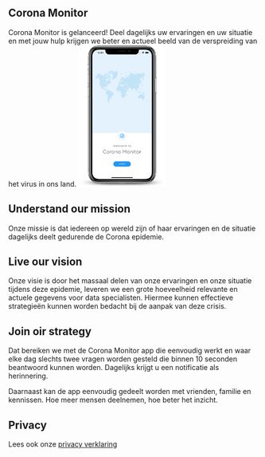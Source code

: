 ## Corona Monitor

Corona Monitor is gelanceerd! Deel dagelijks uw ervaringen en uw situatie en met jouw hulp krijgen we beter en actueel beeld van de verspreiding van het virus in ons land.
<img class="project-name" src="/nl/phone.png" width="175px" />

## Understand our mission

Onze missie is dat iedereen op wereld zijn of haar ervaringen en de situatie dagelijks deelt gedurende de Corona epidemie.

## Live our vision

Onze visie is door het massaal delen van onze ervaringen en onze situatie tijdens deze epidemie, leveren we een grote hoeveelheid relevante en actuele gegevens voor data specialisten. Hiermee kunnen effectieve strategieën kunnen worden bedacht bij de aanpak van deze crisis.

## Join oir strategy

Dat bereiken we met de Corona Monitor app die eenvoudig werkt en waar elke dag slechts twee vragen worden gesteld die binnen 10 seconden beantwoord kunnen worden. Dagelijks krijgt u een notificatie als herinnering.

Daarnaast kan de app eenvoudig gedeelt worden met vrienden, familie en kennissen. Hoe meer mensen deelnemen, hoe beter het inzicht.

## Privacy

Lees ook onze [privacy verklaring](/nl/privacyverklaring)
